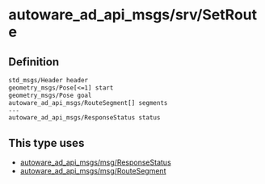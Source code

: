 # autoware_ad_api_msgs/srv/SetRoute

## Definition

```txt
std_msgs/Header header
geometry_msgs/Pose[<=1] start
geometry_msgs/Pose goal
autoware_ad_api_msgs/RouteSegment[] segments
---
autoware_ad_api_msgs/ResponseStatus status
```

## This type uses

- [autoware_ad_api_msgs/msg/ResponseStatus](../../autoware_ad_api_msgs/msg/response_status.md)
- [autoware_ad_api_msgs/msg/RouteSegment](../../autoware_ad_api_msgs/msg/route_segment.md)
